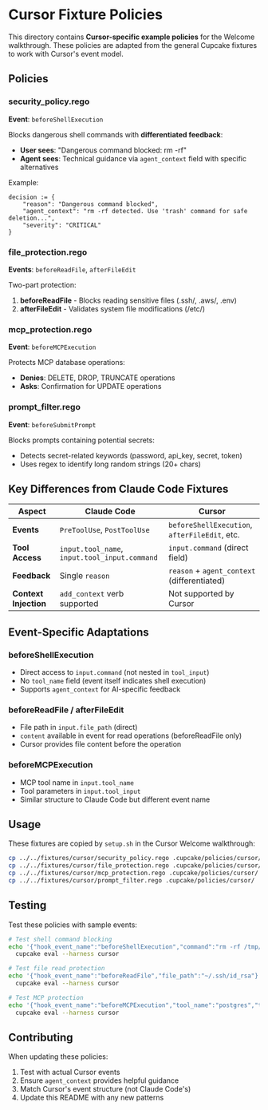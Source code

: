 # Cursor Fixture Policies

This directory contains **Cursor-specific example policies** for the Welcome walkthrough. These policies are adapted from the general Cupcake fixtures to work with Cursor's event model.

## Policies

### security_policy.rego
**Event**: `beforeShellExecution`

Blocks dangerous shell commands with **differentiated feedback**:
- **User sees**: "Dangerous command blocked: rm -rf"
- **Agent sees**: Technical guidance via `agent_context` field with specific alternatives

Example:
```rego
decision := {
    "reason": "Dangerous command blocked",
    "agent_context": "rm -rf detected. Use 'trash' command for safe deletion...",
    "severity": "CRITICAL"
}
```

### file_protection.rego
**Events**: `beforeReadFile`, `afterFileEdit`

Two-part protection:
1. **beforeReadFile** - Blocks reading sensitive files (.ssh/, .aws/, .env)
2. **afterFileEdit** - Validates system file modifications (/etc/)

### mcp_protection.rego
**Event**: `beforeMCPExecution`

Protects MCP database operations:
- **Denies**: DELETE, DROP, TRUNCATE operations
- **Asks**: Confirmation for UPDATE operations

### prompt_filter.rego
**Event**: `beforeSubmitPrompt`

Blocks prompts containing potential secrets:
- Detects secret-related keywords (password, api_key, secret, token)
- Uses regex to identify long random strings (20+ chars)

## Key Differences from Claude Code Fixtures

| Aspect | Claude Code | Cursor |
|--------|------------|--------|
| **Events** | `PreToolUse`, `PostToolUse` | `beforeShellExecution`, `afterFileEdit`, etc. |
| **Tool Access** | `input.tool_name`, `input.tool_input.command` | `input.command` (direct field) |
| **Feedback** | Single `reason` | `reason` + `agent_context` (differentiated) |
| **Context Injection** | `add_context` verb supported | Not supported by Cursor |

## Event-Specific Adaptations

### beforeShellExecution
- Direct access to `input.command` (not nested in `tool_input`)
- No `tool_name` field (event itself indicates shell execution)
- Supports `agent_context` for AI-specific feedback

### beforeReadFile / afterFileEdit
- File path in `input.file_path` (direct)
- `content` available in event for read operations (beforeReadFile only)
- Cursor provides file content before the operation

### beforeMCPExecution
- MCP tool name in `input.tool_name`
- Tool parameters in `input.tool_input`
- Similar structure to Claude Code but different event name

## Usage

These fixtures are copied by `setup.sh` in the Cursor Welcome walkthrough:

```bash
cp ../../fixtures/cursor/security_policy.rego .cupcake/policies/cursor/
cp ../../fixtures/cursor/file_protection.rego .cupcake/policies/cursor/
cp ../../fixtures/cursor/mcp_protection.rego .cupcake/policies/cursor/
cp ../../fixtures/cursor/prompt_filter.rego .cupcake/policies/cursor/
```

## Testing

Test these policies with sample events:

```bash
# Test shell command blocking
echo '{"hook_event_name":"beforeShellExecution","command":"rm -rf /tmp/test"}' | \
  cupcake eval --harness cursor

# Test file read protection
echo '{"hook_event_name":"beforeReadFile","file_path":"~/.ssh/id_rsa"}' | \
  cupcake eval --harness cursor

# Test MCP protection
echo '{"hook_event_name":"beforeMCPExecution","tool_name":"postgres","tool_input":"DELETE FROM users"}' | \
  cupcake eval --harness cursor
```

## Contributing

When updating these policies:
1. Test with actual Cursor events
2. Ensure `agent_context` provides helpful guidance
3. Match Cursor's event structure (not Claude Code's)
4. Update this README with any new patterns
